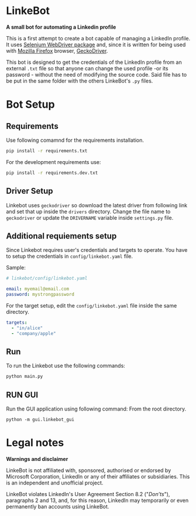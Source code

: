 # LinkeBot

**A small bot for automating a Linkedin profile**

This is a first attempt to create a bot capable of managing a LinkedIn profile. It uses [Selenium WebDriver package](https://pypi.org/project/selenium/) and, since it is written for being used with [Mozilla Firefox](https://www.mozilla.org/it/firefox/new/) browser, [GeckoDriver](https://github.com/mozilla/geckodriver/releases).

This bot is designed to get the credentials of the LinkedIn profile from an external `.txt` file so that anyone can change the used profile -or its password - without the need of modifying the source code. Said file has to be put in the same folder with the others LinkeBot's `.py` files.

# Bot Setup

## Requirements

Use following comamnd for the requirements installation.

```bash
pip install -r requirements.txt
```

For the development requirements use:

```bash
pip install -r requirements.dev.txt
```

## Driver Setup

Linkebot uses `geckodriver` so download the latest driver from following link and set that up inside the `drivers` directory. Change the file name to `geckodriver` or update the `DRIVERNAME` variable inside `settings.py` file.

## Additional requiements setup

Since Linkebot requires user's credentials and targets to operate. You have to setup the credentials in `config/linkebot.yaml` file.

Sample:

```yaml
# linkebot/config/linkebot.yaml

email: myemail@email.com
password: mystrongpassword
```

For the target setup, edit the `config/linkebot.yaml` file inside the same directory.

```yaml
targets:
  - "in/alice"
  - "company/apple"
```

## Run

To run the Linkebot use the following commands:

```bash
python main.py
```

## RUN GUI

Run the GUI application using following command:
From the root directory.

```
python -m gui.linkebot_gui
```

# Legal notes

**Warnings and disclaimer**

LinkeBot is not affiliated with, sponsored, authorised or endorsed by Microsoft Corporation, LinkedIn or any of their affiliates or subsidiaries. This is an independent and unofficial project.

LinkeBot violates LinkedIn's User Agreement Section 8.2 ("_Don’ts_"), paragraphs 2 and 13, and, for this reason, LinkedIn may temporarily or even permanently ban accounts using LinkeBot.
